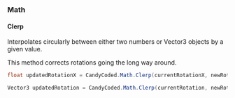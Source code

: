 ### Math

#### Clerp

Interpolates circularly between either two numbers or Vector3 objects by a given value.

This method corrects rotations going the long way around.

```csharp
float updatedRotationX = CandyCoded.Math.Clerp(currentRotationX, newRotationX, 1);
```

```csharp
Vector3 updatedRotation = CandyCoded.Math.Clerp(currentRotation, newRotation, 1);
```
